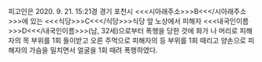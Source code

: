 피고인은 2020. 9. 21. 15:21경 경기 포천시 <<<시아래주소>>>B<<</시아래주소>>>에 있는 <<<식당>>>C<<</식당>>>식당 앞 노상에서 피해자 <<<내국인이름>>>D<<</내국인이름>>>(남, 32세)으로부터 폭행을 당한 것에 화가 나 머리로 피해자의 목 부위를 1회 들이받고 오른 주먹으로 피해자의 등 부위를 1회 때리고 양손으로 피해자의 가슴을 밀치면서 얼굴을 1회 때려 폭행하였다.
